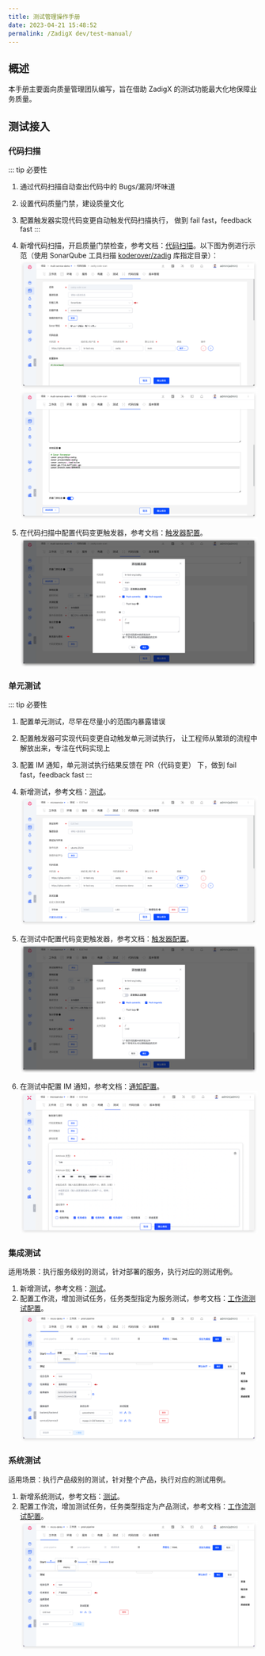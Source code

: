 ```yaml
---
title: 测试管理操作手册
date: 2023-04-21 15:48:52
permalink: /ZadigX dev/test-manual/
---
```


## 概述

本手册主要面向质量管理团队编写，旨在借助 ZadigX 的测试功能最大化地保障业务质量。

## 测试接入

### 代码扫描
::: tip 必要性
1. 通过代码扫描自动查出代码中的 Bugs/漏洞/坏味道
2. 设置代码质量门禁，建设质量文化
3. 配置触发器实现代码变更自动触发代码扫描执行， 做到 fail fast，feedback fast
:::

1. 新增代码扫描，开启质量门禁检查，参考文档：[代码扫描](/ZadigX%20dev/project/scan/#新建代码扫描)。以下图为例进行示范（使用 SonarQube 工具扫描 [koderover/zadig](https://github.com/koderover/zadig) 库指定目录）：<br>
![业务运维操作](./_images/daily_admin_17.png)
![业务运维操作](./_images/daily_admin_18.png)

2. 在代码扫描中配置代码变更触发器，参考文档：[触发器配置](/ZadigX%20dev/project/scan/#触发器与通知)。
![业务运维操作](./_images/daily_admin_19.png)

### 单元测试
::: tip 必要性
1. 配置单元测试，尽早在尽量小的范围内暴露错误
2. 配置触发器可实现代码变更自动触发单元测试执行， 让工程师从繁琐的流程中解放出来，专注在代码实现上
3. 配置 IM 通知，单元测试执行结果反馈在 PR（代码变更） 下，做到 fail fast，feedback fast
:::

1. 新增测试，参考文档：[测试](/ZadigX%20dev/project/test/)。
![业务运维操作](./_images/daily_admin_20.png)

2. 在测试中配置代码变更触发器，参考文档：[触发器配置](/ZadigX%20dev/project/test/#webhook-触发器)。
![业务运维操作](./_images/daily_admin_21.png)

3. 在测试中配置 IM 通知，参考文档：[通知配置](/ZadigX%20dev/project/test/#通知配置)。
![业务运维操作](./_images/daily_admin_22.png)

### 集成测试
适用场景：执行服务级别的测试，针对部署的服务，执行对应的测试用例。
1. 新增测试，参考文档：[测试](/ZadigX%20dev/project/test/)。
2. 配置工作流，增加测试任务，任务类型指定为服务测试，参考文档：[工作流测试配置](/ZadigX%20dev/project/workflow-jobs/#测试任务)。
![业务运维操作](./_images/daily_admin_23.png)

### 系统测试
适用场景：执行产品级别的测试，针对整个产品，执行对应的测试用例。
1. 新增系统测试，参考文档：[测试](/ZadigX%20dev/project/test/)。
2. 配置工作流，增加测试任务，任务类型指定为产品测试，参考文档：[工作流测试配置](/ZadigX%20dev/project/workflow-jobs/#测试任务)。
![业务运维操作](./_images/daily_admin_24.png)